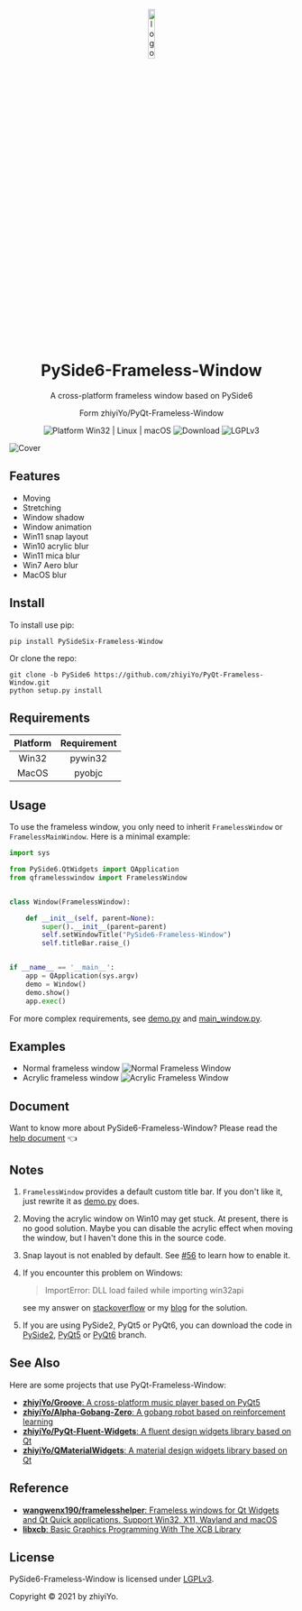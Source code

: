 <p align="center">
  <img width="15%" align="center" src="https://raw.githubusercontent.com/zhiyiYo/PyQt-Frameless-Window/master/screenshot/logo.png" alt="logo">
</p>
  <h1 align="center">
  PySide6-Frameless-Window
</h1>
<p align="center">
  A cross-platform frameless window based on PySide6
</p>
<p align="center">
  <a style="text-decoration:none" href="https://github.com/zhiyiYo/PyQt-Frameless-Window">Form zhiyiYo/PyQt-Frameless-Window</a>
</p>

<p align="center">
  <a style="text-decoration:none">
    <img src="https://img.shields.io/badge/Platform-Win32%20|%20Linux%20|%20macOS-blue?color=#4ec820" alt="Platform Win32 | Linux | macOS"/>
  </a>

  <a style="text-decoration:none">
    <img src="https://static.pepy.tech/personalized-badge/pysidesix_frameless_window?period=total&units=international_system&left_color=grey&right_color=brightgreen&left_text=Downloads" alt="Download"/>
  </a>

  <a style="text-decoration:none">
    <img src="https://img.shields.io/badge/License-LGPLv3-blue?color=#4ec820" alt="LGPLv3"/>
  </a>
</p>

![Cover](https://raw.githubusercontent.com/zhiyiYo/PyQt-Frameless-Window/master/screenshot/cover.jpg)

## Features
* Moving
* Stretching
* Window shadow
* Window animation
* Win11 snap layout
* Win10 acrylic blur
* Win11 mica blur
* Win7 Aero blur
* MacOS blur

## Install
To install use pip:
```shell
pip install PySideSix-Frameless-Window
```
Or clone the repo:
```shell
git clone -b PySide6 https://github.com/zhiyiYo/PyQt-Frameless-Window.git
python setup.py install
```

## Requirements

| Platform | Requirement |
| :------: | :---------: |
|  Win32   |   pywin32   |
|  MacOS   |   pyobjc    |


## Usage
To use the frameless window, you only need to inherit `FramelessWindow` or `FramelessMainWindow`. Here is a minimal example:
```python
import sys

from PySide6.QtWidgets import QApplication
from qframelesswindow import FramelessWindow


class Window(FramelessWindow):

    def __init__(self, parent=None):
        super().__init__(parent=parent)
        self.setWindowTitle("PySide6-Frameless-Window")
        self.titleBar.raise_()


if __name__ == '__main__':
    app = QApplication(sys.argv)
    demo = Window()
    demo.show()
    app.exec()
```
For more complex requirements, see [demo.py](https://github.com/zhiyiYo/PyQt-Frameless-Window/blob/PySide6/examples/demo.py) and [main_window.py](https://github.com/zhiyiYo/PyQt-Frameless-Window/blob/PySide6/examples/main_window.py).

## Examples
* Normal frameless window
![Normal Frameless Window](https://raw.githubusercontent.com/zhiyiYo/PyQt-Frameless-Window/master/screenshot/normal_frameless_window.gif)
* Acrylic frameless window
![Acrylic Frameless Window](https://raw.githubusercontent.com/zhiyiYo/PyQt-Frameless-Window/master/screenshot/acrylic_window.jpg)


## Document
Want to know more about PySide6-Frameless-Window? Please read the [help document](https://pyqt-frameless-window.readthedocs.io/) 👈

## Notes
1. `FramelessWindow` provides a default custom title bar. If you don't like it, just rewrite it as [demo.py](https://github.com/zhiyiYo/PyQt-Frameless-Window/blob/PySide6/examples/demo.py) does.

2. Moving the acrylic window on Win10 may get stuck. At present, there is no good solution. Maybe you can disable the acrylic effect when moving the window, but I haven't done this in the source code.
3. Snap layout is not enabled by default. See [#56](https://github.com/zhiyiYo/PyQt-Frameless-Window/issues/56) to learn how to enable it.

4. If you encounter this problem on Windows:
   > ImportError: DLL load failed while importing win32api

   see my answer on [stackoverflow](https://stackoverflow.com/questions/58612306/how-to-fix-importerror-dll-load-failed-while-importing-win32api/72488468#72488468) or my [blog](https://www.cnblogs.com/zhiyiYo/p/16340429.html) for the solution.

5. If you are using PySide2, PyQt5 or PyQt6, you can download the code in [PySide2](https://github.com/zhiyiYo/PyQt-Frameless-Window/tree/Pyside2), [PyQt5](https://github.com/zhiyiYo/PyQt-Frameless-Window) or [PyQt6](https://github.com/zhiyiYo/PyQt-Frameless-Window/tree/PyQt6) branch.


## See Also
Here are some projects that use PyQt-Frameless-Window:
* [**zhiyiYo/Groove**: A cross-platform music player based on PyQt5](https://github.com/zhiyiYo/Groove)
* [**zhiyiYo/Alpha-Gobang-Zero**: A gobang robot based on reinforcement learning](https://github.com/zhiyiYo/Alpha-Gobang-Zero)
* [**zhiyiYo/PyQt-Fluent-Widgets**: A fluent design widgets library based on Qt](https://github.com/zhiyiYo/PyQt-Fluent-Widgets)
* [**zhiyiYo/QMaterialWidgets**: A material design widgets library based on Qt](https://qmaterialwidgets.vercel.app)

## Reference
* [**wangwenx190/framelesshelper**: Frameless windows for Qt Widgets and Qt Quick applications. Support Win32, X11, Wayland and macOS](https://github.com/wangwenx190/framelesshelper)
* [**libxcb**: Basic Graphics Programming With The XCB Library](https://www.x.org/releases/X11R7.5/doc/libxcb/tutorial)

## License
PySide6-Frameless-Window is licensed under [LGPLv3](./LICENSE).

Copyright © 2021 by zhiyiYo.
